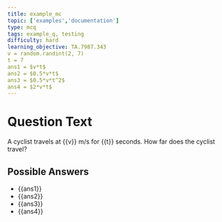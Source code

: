 ```yaml
---
title: example_mc  
topic: ['examples','documentation']
type: mcq
tags: example_q, testing
difficulty: hard
learning_objective: TA.7987.343
v = random.randint(2, 7)  
t = 7
ans1 = $v*t$
ans2 = $0.5*v*t$
ans3 = $0.5*v*t^2$
ans4 = $2*v*t$
---
```


# Question Text

A cyclist travels at {{v}} m/s for {{t}} seconds.
How far does the cyclist travel?

## Possible Answers
- {{ans1}}
- {{ans2}}
- {{ans3}}
- {{ans4}}

